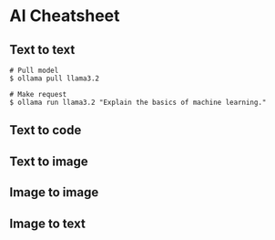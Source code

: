 
# AI Cheatsheet

## Text to text

~~~
# Pull model
$ ollama pull llama3.2

# Make request
$ ollama run llama3.2 "Explain the basics of machine learning."
~~~

## Text to code

## Text to image

## Image to image

## Image to text
